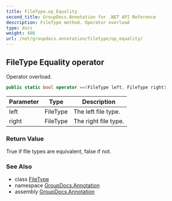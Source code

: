 ```yaml
---
title: FileType.op_Equality
second_title: GroupDocs.Annotation for .NET API Reference
description: FileType method. Operator overload
type: docs
weight: 480
url: /net/groupdocs.annotation/filetype/op_equality/
---
```

## FileType Equality operator

Operator overload.

```csharp
public static bool operator ==(FileType left, FileType right)
```

| Parameter | Type | Description |
| --- | --- | --- |
| left | FileType | The left file type. |
| right | FileType | The right file type. |

### Return Value

True if file types are equivalent, false if not.

### See Also

* class [FileType](../)
* namespace [GroupDocs.Annotation](../../filetype/)
* assembly [GroupDocs.Annotation](../../../)


